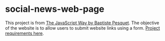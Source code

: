 # social-news-web-page

This project is from [The JavaScript Way by Baptiste Pesquet](https://github.com/bpesquet/thejsway/blob/master/manuscript/chapter19.md). 
The objective of the website is to allow users to submit website links using a form. 
[Project requirements here](https://github.com/bpesquet/thejsway/blob/master/manuscript/chapter19.md).